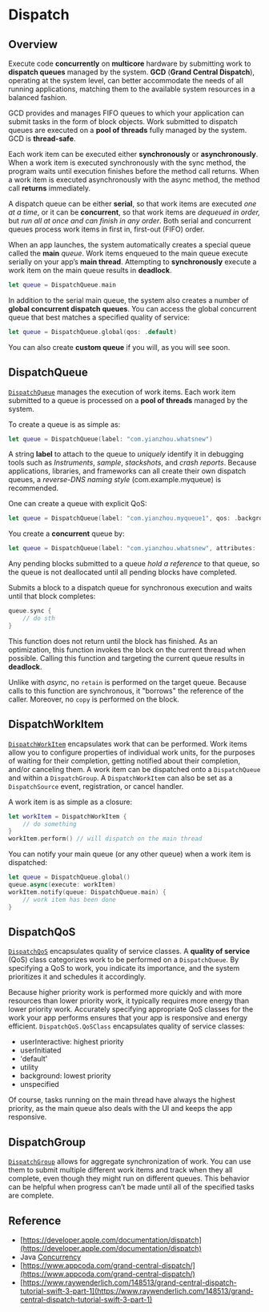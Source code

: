 # Dispatch

## Overview

Execute code **concurrently** on **multicore** hardware by submitting work to **dispatch queues** managed by the system. **GCD** \(**Grand Central Dispatch**\), operating at the system level, can better accommodate the needs of all running applications, matching them to the available system resources in a balanced fashion.

GCD provides and manages FIFO queues to which your application can submit tasks in the form of block objects. Work submitted to dispatch queues are executed on a **pool of threads** fully managed by the system. GCD is **thread-safe**.

Each work item can be executed either **synchronously** or **asynchronously**. When a work item is executed synchronously with the sync method, the program waits until execution finishes before the method call returns. When a work item is executed asynchronously with the async method, the method call **returns** immediately.

A dispatch queue can be either **serial**, so that work items are executed _one at a time_, or it can be **concurrent**, so that work items are _dequeued in order,_ but _run all at once and can finish in any order_. Both serial and concurrent queues process work items in first in, first-out \(FIFO\) order.

When an app launches, the system automatically creates a special queue called the **main** _queue_. Work items enqueued to the main queue execute serially on your app’s **main thread**. Attempting to **synchronously** execute a work item on the main queue results in **deadlock**.

```swift
let queue = DispatchQueue.main
```

In addition to the serial main queue, the system also creates a number of **global concurrent dispatch queues**. You can access the global concurrent queue that best matches a specified quality of service:

```swift
let queue = DispatchQueue.global(qos: .default)
```

You can also create **custom queue** if you will, as you will see soon.

## DispatchQueue

[`DispatchQueue`](https://developer.apple.com/documentation/dispatch/dispatchqueue) manages the execution of work items. Each work item submitted to a queue is processed on a **pool of threads** managed by the system.

To create a queue is as simple as:

```swift
let queue = DispatchQueue(label: "com.yianzhou.whatsnew")
```

A string **label** to attach to the queue to _uniquely_ identify it in debugging tools such as _Instruments_, _sample_, _stackshots_, and _crash reports_. Because applications, libraries, and frameworks can all create their own dispatch queues, a _reverse-DNS naming style_ \(com.example.myqueue\) is recommended.

One can create a queue with explicit QoS:

```swift
let queue = DispatchQueue(label: "com.yianzhou.myqueue1", qos: .background)
```

You create a **concurrent** queue by:

```swift
let queue = DispatchQueue(label: "com.yianzhou.whatsnew", attributes: .concurrent)
```

Any pending blocks submitted to a queue _hold a reference_ to that queue, so the queue is not deallocated until all pending blocks have completed.

Submits a block to a dispatch queue for synchronous execution and waits until that block completes:

```swift
queue.sync {
    // do sth
}
```

This function does not return until the block has finished. As an optimization, this function invokes the block on the current thread when possible. Calling this function and targeting the current queue results in **deadlock**.

Unlike with _async_, no `retain` is performed on the target queue. Because calls to this function are synchronous, it "borrows" the reference of the caller. Moreover, no `copy` is performed on the block.

## DispatchWorkItem

[`DispatchWorkItem`](https://developer.apple.com/documentation/dispatch/dispatchworkitem) encapsulates work that can be performed. Work items allow you to configure properties of individual work units, for the purposes of waiting for their completion, getting notified about their completion, and/or canceling them. A work item can be dispatched onto a `DispatchQueue` and within a `DispatchGroup`. A `DispatchWorkItem` can also be set as a `DispatchSource` event, registration, or cancel handler.

A work item is as simple as a closure:

```swift
let workItem = DispatchWorkItem {
    // do something
}
workItem.perform() // will dispatch on the main thread
```

You can notify your main queue \(or any other queue\) when a work item is dispatched:

```swift
let queue = DispatchQueue.global()
queue.async(execute: workItem)
workItem.notify(queue: DispatchQueue.main) {
    // work item has been done
}
```

## DispatchQoS

[`DispatchQoS`](https://developer.apple.com/documentation/dispatch/dispatchqos) encapsulates quality of service classes. A **quality of service** \(QoS\) class categorizes work to be performed on a `DispatchQueue`. By specifying a QoS to work, you indicate its importance, and the system prioritizes it and schedules it accordingly.

Because higher priority work is performed more quickly and with more resources than lower priority work, it typically requires more energy than lower priority work. Accurately specifying appropriate QoS classes for the work your app performs ensures that your app is responsive and energy efficient. `DispatchQoS.QoSClass` encapsulates quality of service classes: 

* userInteractive: highest priority
* userInitiated
* 'default'
* utility
* background: lowest priority
* unspecified

Of course, tasks running on the main thread have always the highest priority, as the main queue also deals with the UI and keeps the app responsive.

## DispatchGroup

[`DispatchGroup`](https://developer.apple.com/documentation/dispatch/dispatchgroup) allows for aggregate synchronization of work. You can use them to submit multiple different work items and track when they all complete, even though they might run on different queues. This behavior can be helpful when progress can’t be made until all of the specified tasks are complete.

## Reference

* [https://developer.apple.com/documentation/dispatch](https://developer.apple.com/documentation/dispatch)
* Java [Concurrency](../../java/concurrency.md)
* [https://www.appcoda.com/grand-central-dispatch/](https://www.appcoda.com/grand-central-dispatch/)
* [https://www.raywenderlich.com/148513/grand-central-dispatch-tutorial-swift-3-part-1](https://www.raywenderlich.com/148513/grand-central-dispatch-tutorial-swift-3-part-1)

